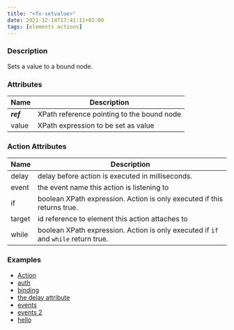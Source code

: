 ```yaml
---
title: "<fx-setvalue>"
date: 2021-12-14T17:41:11+01:00
tags: [elements actions]
---
```


### Description

Sets a value to a bound node.

### Attributes

| Name | Description |
|------|-------------|
| ***ref*** | XPath reference pointing to the bound node | - |
| value | XPath expression to be set as value |


### Action Attributes

| Name | Description |
|------|-------------|
| delay | delay before action is executed in milliseconds. |
| event | the event name this action is listening to |
| if | boolean XPath expression. Action is only executed if this returns true. |
| target | id reference to element this action attaches to |
| while | boolean XPath expression. Action is only executed if `ìf` and `while` return true. |

### Examples

* [Action](../demo/actions.html)
* [auth](../demo/auth.html)
* [binding](../demo/binding.html)
* [the delay attribute](../demo/delay.html)
* [events](../demo/events.html)
* [events 2](../demo/events2.html)
* [hello](../demo/fun-with-actions.html)


